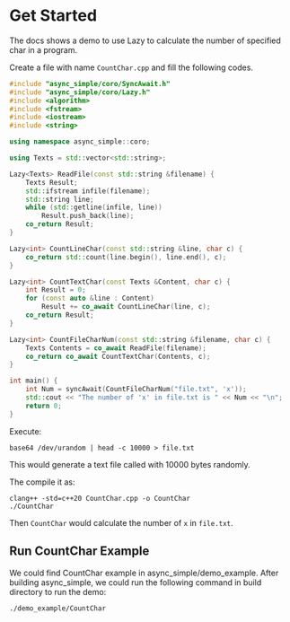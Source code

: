 # Get Started

The docs shows a demo to use Lazy to calculate the number of specified char in a program.

Create a file with name `CountChar.cpp` and fill the following codes.

```C++
#include "async_simple/coro/SyncAwait.h"
#include "async_simple/coro/Lazy.h"
#include <algorithm>
#include <fstream>
#include <iostream>
#include <string>

using namespace async_simple::coro;

using Texts = std::vector<std::string>;

Lazy<Texts> ReadFile(const std::string &filename) {
    Texts Result;
    std::ifstream infile(filename);
    std::string line;
    while (std::getline(infile, line))
        Result.push_back(line);
    co_return Result;
}

Lazy<int> CountLineChar(const std::string &line, char c) {
    co_return std::count(line.begin(), line.end(), c);
}

Lazy<int> CountTextChar(const Texts &Content, char c) {
    int Result = 0;
    for (const auto &line : Content)
        Result += co_await CountLineChar(line, c);
    co_return Result;
}

Lazy<int> CountFileCharNum(const std::string &filename, char c) {
    Texts Contents = co_await ReadFile(filename);
    co_return co_await CountTextChar(Contents, c);
}

int main() {
    int Num = syncAwait(CountFileCharNum("file.txt", 'x'));
    std::cout << "The number of 'x' in file.txt is " << Num << "\n";
    return 0;
}

```

Execute:
```
base64 /dev/urandom | head -c 10000 > file.txt
```
This would generate a text file called with 10000 bytes randomly.

The compile it as:
```
clang++ -std=c++20 CountChar.cpp -o CountChar
./CountChar
```

Then `CountChar` would calculate the number of `x` in `file.txt`.

## Run CountChar Example

We could find CountChar example in async_simple/demo_example. After building async_simple, we could run the following command in build directory to run the demo:
```
./demo_example/CountChar
```

